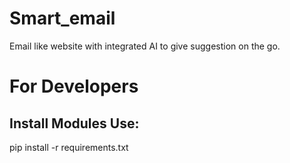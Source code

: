 # Smart_email
Email like website with integrated AI to give suggestion on the go.

# For Developers

## Install Modules Use:
pip install -r requirements.txt